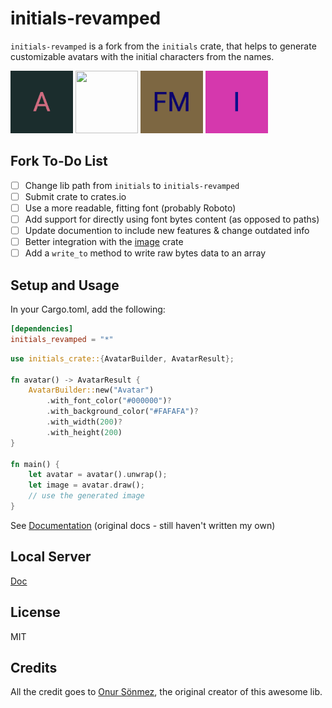 initials-revamped
=======

`initials-revamped` is a fork from the `initials` crate, that helps to generate customizable avatars with the initial characters from the names.

<p float="center">
  <img src="gen/a.jpg" width="100" height="100"/> 
  <img src="gen/铁.jpg" width="100" height="100" />
  <img src="gen/fm.jpg" width="100" height="100"/>
  <img src="gen/i.jpg" width="100" height="100"/>
</p>

Fork To-Do List
--------

- [ ] Change lib path from `initials` to `initials-revamped`
- [ ] Submit crate to crates.io
- [ ] Use a more readable, fitting font (probably Roboto)
- [ ] Add support for directly using font bytes content (as opposed to paths)
- [ ] Update documention to include new features & change outdated info
- [ ] Better integration with the [image](https://crates.io/crates/image) crate 
- [ ] Add a `write_to` method to write raw bytes data to an array

Setup and Usage
--------

In your Cargo.toml, add the following:

```toml
[dependencies]
initials_revamped = "*"
```

```rust
use initials_crate::{AvatarBuilder, AvatarResult};

fn avatar() -> AvatarResult {
    AvatarBuilder::new("Avatar")
        .with_font_color("#000000")?
        .with_background_color("#FAFAFA")?
        .with_width(200)?
        .with_height(200)
}

fn main() {
    let avatar = avatar().unwrap();
    let image = avatar.draw();
    // use the generated image
}

```

See [Documentation](https://ygormartins.github.io/initials.rs) (original docs - still haven't written my own)

Local Server
--------
[Doc](https://github.com/ygormartins/initials-revamped.rs/blob/master/api)

License
--------

MIT

Credits
--------

All the credit goes to [Onur Sönmez](https://crates.io/users/sonmezonur), the original creator of this awesome lib.
